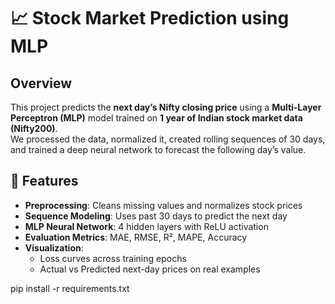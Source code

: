 # 📈 Stock Market Prediction using MLP

## Overview
This project predicts the **next day’s Nifty closing price** using a **Multi-Layer Perceptron (MLP)** model trained on **1 year of Indian stock market data (Nifty200)**.  
We processed the data, normalized it, created rolling sequences of 30 days, and trained a deep neural network to forecast the following day’s value.  

## 🔑 Features
- **Preprocessing**: Cleans missing values and normalizes stock prices  
- **Sequence Modeling**: Uses past 30 days to predict the next day  
- **MLP Neural Network**: 4 hidden layers with ReLU activation  
- **Evaluation Metrics**: MAE, RMSE, R², MAPE, Accuracy  
- **Visualization**:
  - Loss curves across training epochs  
  - Actual vs Predicted next-day prices on real examples  

pip install -r requirements.txt
